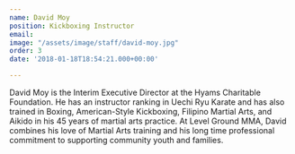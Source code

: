 ```yaml
---
name: David Moy
position: Kickboxing Instructor
email: 
image: "/assets/image/staff/david-moy.jpg"
order: 3
date: '2018-01-18T18:54:21.000+00:00'

---
```

David Moy is the Interim Executive Director at the Hyams Charitable Foundation.   He has an instructor ranking in Uechi Ryu Karate and has also trained in Boxing, American-Style Kickboxing, Filipino Martial Arts, and Aikido in his 45 years of martial arts practice. At Level Ground MMA, David combines his love of Martial Arts training and his long time professional commitment to supporting community youth and families.